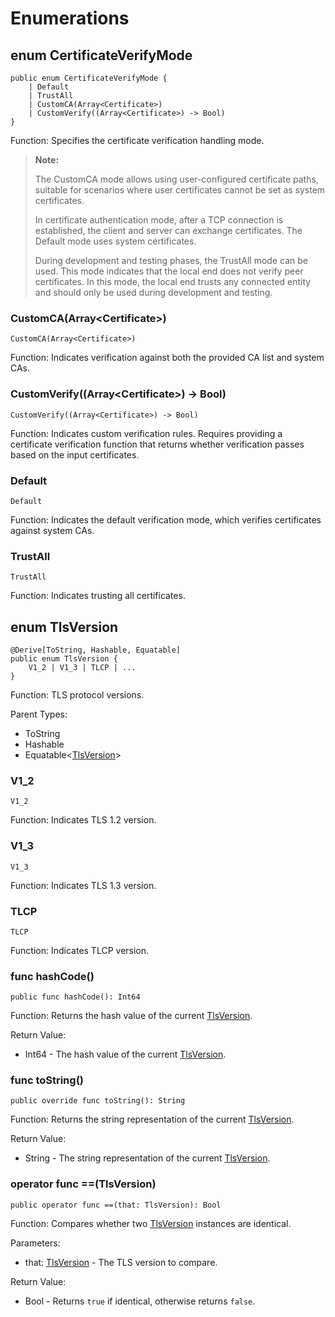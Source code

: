 # Enumerations

## enum CertificateVerifyMode

```cangjie
public enum CertificateVerifyMode {
    | Default
    | TrustAll
    | CustomCA(Array<Certificate>)
    | CustomVerify((Array<Certificate>) -> Bool)
}
```

Function: Specifies the certificate verification handling mode.

> **Note:**
>
> The CustomCA mode allows using user-configured certificate paths, suitable for scenarios where user certificates cannot be set as system certificates.
>
> In certificate authentication mode, after a TCP connection is established, the client and server can exchange certificates. The Default mode uses system certificates.
>
> During development and testing phases, the TrustAll mode can be used. This mode indicates that the local end does not verify peer certificates. In this mode, the local end trusts any connected entity and should only be used during development and testing.

### CustomCA(Array\<Certificate>)

```cangjie
CustomCA(Array<Certificate>)
```

Function: Indicates verification against both the provided CA list and system CAs.

### CustomVerify((Array\<Certificate>) -> Bool)

```cangjie
CustomVerify((Array<Certificate>) -> Bool)
```

Function: Indicates custom verification rules. Requires providing a certificate verification function that returns whether verification passes based on the input certificates.

### Default

```cangjie
Default
```

Function: Indicates the default verification mode, which verifies certificates against system CAs.

### TrustAll

```cangjie
TrustAll
```

Function: Indicates trusting all certificates.

## enum TlsVersion

```cangjie
@Derive[ToString, Hashable, Equatable]
public enum TlsVersion {
    V1_2 | V1_3 | TLCP | ...
}
```

Function: TLS protocol versions.

Parent Types:

- ToString
- Hashable
- Equatable\<[TlsVersion](#enum-tlsversion)>

### V1_2

```cangjie
V1_2
```

Function: Indicates TLS 1.2 version.

### V1_3

```cangjie
V1_3
```

Function: Indicates TLS 1.3 version.

### TLCP

```cangjie
TLCP
```

Function: Indicates TLCP version.

### func hashCode()

```cangjie
public func hashCode(): Int64
```

Function: Returns the hash value of the current [TlsVersion](#enum-tlsversion).

Return Value:

- Int64 - The hash value of the current [TlsVersion](#enum-tlsversion).

### func toString()

```cangjie
public override func toString(): String
```

Function: Returns the string representation of the current [TlsVersion](#enum-tlsversion).

Return Value:

- String - The string representation of the current [TlsVersion](#enum-tlsversion).

### operator func ==(TlsVersion)

```cangjie
public operator func ==(that: TlsVersion): Bool
```

Function: Compares whether two [TlsVersion](#enum-tlsversion) instances are identical.

Parameters:

- that: [TlsVersion](#enum-tlsversion) - The TLS version to compare.

Return Value:

- Bool - Returns `true` if identical, otherwise returns `false`.
